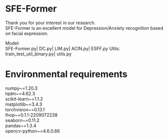 # SFE-Former
Thank you for your interest in our research.  
SFE-Former is an excellent model for Depression/Anxiety recognition based on facial expression.

Model:  
SFE-Former.py| DC.py| LIM.py| ACIN.py| ESFF.py
Utils:
train_test_util_binary.py| utils.py

# Environmental requirements
numpy~=1.20.3  
tqdm~=4.62.3  
scikit-learn~=1.1.2  
matplotlib~=3.4.3  
torchvision~=0.13.1  
thop~=0.1.1-2209072238  
seaborn~=0.11.2  
pandas~=1.3.4  
opencv-python~=4.6.0.66  
